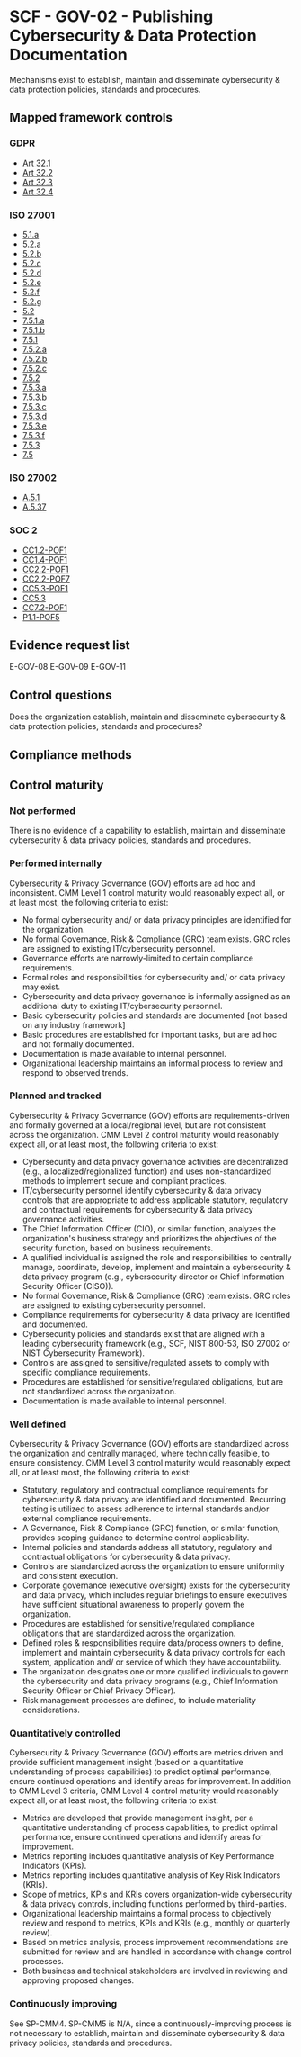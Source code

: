 # SCF - GOV-02 - Publishing Cybersecurity & Data Protection Documentation
Mechanisms exist to establish, maintain and disseminate cybersecurity & data protection policies, standards and procedures.
## Mapped framework controls
### GDPR
- [Art 32.1](../gdpr/art32.md#Article-321)
- [Art 32.2](../gdpr/art32.md#Article-322)
- [Art 32.3](../gdpr/art32.md#Article-323)
- [Art 32.4](../gdpr/art32.md#Article-324)

### ISO 27001
- [5.1.a](../iso27001/5.md#51a)
- [5.2.a](../iso27001/5.md#52a)
- [5.2.b](../iso27001/5.md#52b)
- [5.2.c](../iso27001/5.md#52c)
- [5.2.d](../iso27001/5.md#52d)
- [5.2.e](../iso27001/5.md#52e)
- [5.2.f](../iso27001/5.md#52f)
- [5.2.g](../iso27001/5.md#52g)
- [5.2](../iso27001/5.md#52)
- [7.5.1.a](../iso27001/7.md#751a)
- [7.5.1.b](../iso27001/7.md#751b)
- [7.5.1](../iso27001/7.md#751)
- [7.5.2.a](../iso27001/7.md#752a)
- [7.5.2.b](../iso27001/7.md#752b)
- [7.5.2.c](../iso27001/7.md#752c)
- [7.5.2](../iso27001/7.md#752)
- [7.5.3.a](../iso27001/7.md#753a)
- [7.5.3.b](../iso27001/7.md#753b)
- [7.5.3.c](../iso27001/7.md#753c)
- [7.5.3.d](../iso27001/7.md#753d)
- [7.5.3.e](../iso27001/7.md#753e)
- [7.5.3.f](../iso27001/7.md#753f)
- [7.5.3](../iso27001/7.md#753)
- [7.5](../iso27001/7.md#75)

### ISO 27002
- [A.5.1](../iso27002/a-5.md#a51)
- [A.5.37](../iso27002/a-5.md#a537)

### SOC 2
- [CC1.2-POF1](../soc2/cc12-pof1.md)
- [CC1.4-POF1](../soc2/cc14-pof1.md)
- [CC2.2-POF1](../soc2/cc22-pof1.md)
- [CC2.2-POF7](../soc2/cc22-pof7.md)
- [CC5.3-POF1](../soc2/cc53-pof1.md)
- [CC5.3](../soc2/cc53.md)
- [CC7.2-POF1](../soc2/cc72-pof1.md)
- [P1.1-POF5](../soc2/p11-pof5.md)

## Evidence request list
E-GOV-08
E-GOV-09
E-GOV-11

## Control questions
Does the organization establish, maintain and disseminate cybersecurity & data protection policies, standards and procedures?

## Compliance methods


## Control maturity
### Not performed
There is no evidence of a capability to establish, maintain and disseminate cybersecurity & data privacy policies, standards and procedures.

### Performed internally
Cybersecurity & Privacy Governance (GOV) efforts are ad hoc and inconsistent. CMM Level 1 control maturity would reasonably expect all, or at least most, the following criteria to exist:
- No formal cybersecurity and/ or data privacy principles are identified for the organization.
- No formal Governance, Risk & Compliance (GRC) team exists. GRC roles are assigned to existing IT/cybersecurity personnel.
- Governance efforts are narrowly-limited to certain compliance requirements.
- Formal roles and responsibilities for cybersecurity and/ or data privacy may exist.
- Cybersecurity and data privacy governance is informally assigned as an additional duty to existing IT/cybersecurity personnel.
- Basic cybersecurity policies and standards are documented [not based on any industry framework]
- Basic procedures are established for important tasks, but are ad hoc and not formally documented.
- Documentation is made available to internal personnel.
- Organizational leadership maintains an informal process to review and respond to observed trends.

### Planned and tracked
Cybersecurity & Privacy Governance (GOV) efforts are requirements-driven and formally governed at a local/regional level, but are not consistent across the organization. CMM Level 2 control maturity would reasonably expect all, or at least most, the following criteria to exist:
- Cybersecurity and data privacy governance activities are decentralized (e.g., a localized/regionalized function) and uses non-standardized methods to implement secure and compliant practices.
- IT/cybersecurity personnel identify cybersecurity & data privacy controls that are appropriate to address applicable statutory, regulatory and contractual requirements for cybersecurity & data privacy governance activities.
- The Chief Information Officer (CIO), or similar function, analyzes the organization's business strategy and prioritizes the objectives of the security function, based on business requirements.
- A qualified individual is assigned the role and responsibilities to centrally manage, coordinate, develop, implement and maintain a cybersecurity & data privacy program (e.g., cybersecurity director or Chief Information Security Officer (CISO)).
- No formal Governance, Risk & Compliance (GRC) team exists. GRC roles are assigned to existing cybersecurity personnel.
- Compliance requirements for cybersecurity & data privacy are identified and documented.
- Cybersecurity policies and standards exist that are aligned with a leading cybersecurity framework (e.g., SCF, NIST 800-53, ISO 27002 or NIST Cybersecurity Framework).
- Controls are assigned to sensitive/regulated assets to comply with specific compliance requirements.
- Procedures are established for sensitive/regulated obligations, but are not standardized across the organization.
- Documentation is made available to internal personnel.

### Well defined
Cybersecurity & Privacy Governance (GOV) efforts are standardized across the organization and centrally managed, where technically feasible, to ensure consistency. CMM Level 3 control maturity would reasonably expect all, or at least most, the following criteria to exist:
- Statutory, regulatory and contractual compliance requirements for cybersecurity & data privacy are identified and documented. Recurring testing is utilized to assess adherence to internal standards and/or external compliance requirements.
- A Governance, Risk & Compliance (GRC) function, or similar function, provides scoping guidance to determine control applicability.
- Internal policies and standards address all statutory, regulatory and contractual obligations for cybersecurity & data privacy.
- Controls are standardized across the organization to ensure uniformity and consistent execution.
- Corporate governance (executive oversight) exists for the cybersecurity and data privacy, which includes regular briefings to ensure executives have sufficient situational awareness to properly govern the organization.
- Procedures are established for sensitive/regulated compliance obligations that are standardized across the organization.
- Defined roles & responsibilities require data/process owners to define, implement and maintain cybersecurity & data privacy controls for each system, application and/ or service of which they have accountability.
- The organization designates one or more qualified individuals to govern the cybersecurity and data privacy programs (e.g., Chief Information Security Officer or Chief Privacy Officer).
- Risk management processes are defined, to include materiality considerations.

### Quantitatively controlled
Cybersecurity & Privacy Governance (GOV) efforts are metrics driven and provide sufficient management insight (based on a quantitative understanding of process capabilities) to predict optimal performance, ensure continued operations and identify areas for improvement. In addition to CMM Level 3 criteria, CMM Level 4 control maturity would reasonably expect all, or at least most, the following criteria to exist:
- Metrics are developed that provide management insight, per a quantitative understanding of process capabilities, to predict optimal performance, ensure continued operations and identify areas for improvement.
- Metrics reporting includes quantitative analysis of Key Performance Indicators (KPIs).
- Metrics reporting includes quantitative analysis of Key Risk Indicators (KRIs).
- Scope of metrics, KPIs and KRIs covers organization-wide cybersecurity & data privacy controls, including functions performed by third-parties.
- Organizational leadership maintains a formal process to objectively review and respond to metrics, KPIs and KRIs (e.g., monthly or quarterly review).
- Based on metrics analysis, process improvement recommendations are submitted for review and are handled in accordance with change control processes.
- Both business and technical stakeholders are involved in reviewing and approving proposed changes.

### Continuously improving
See SP-CMM4. SP-CMM5 is N/A, since a continuously-improving process is not necessary to establish, maintain and disseminate cybersecurity & data privacy policies, standards and procedures.
